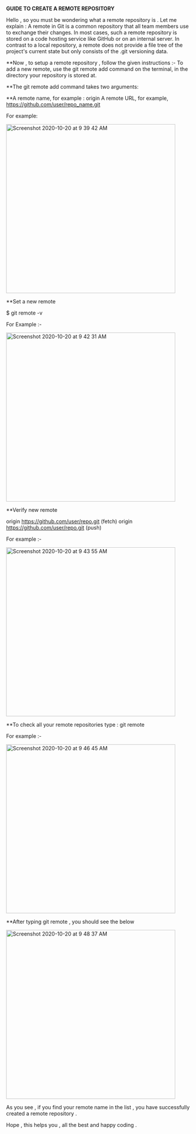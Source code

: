 **GUIDE TO CREATE A REMOTE REPOSITORY**

Hello , so you must be wondering what a remote repository is . Let me explain : A remote in Git is a common repository that all team members 
use to exchange their changes. In most cases, such a remote repository is stored on a code hosting service like GitHub or on an internal server.
In contrast to a local repository, a remote  does not provide a file tree of the project's current state but only consists of the .git versioning data.


**Now , to setup a remote repository , follow the given instructions :-
To add a new remote, use the git remote add command on the terminal, in the directory your repository is stored at.

**The git remote add command takes two arguments:

**A remote name, for example : origin
A remote URL, for example, https://github.com/user/repo_name.git

For example:

<img width="458" alt="Screenshot 2020-10-20 at 9 39 42 AM" src="https://user-images.githubusercontent.com/58665834/96539295-5be5c780-12b8-11eb-840e-ca54b6fdaf7f.png">


**Set a new remote

$ git remote -v

For Example :-

<img width="458" alt="Screenshot 2020-10-20 at 9 42 31 AM" src="https://user-images.githubusercontent.com/58665834/96539416-9bacaf00-12b8-11eb-8fa7-973fb738de4d.png">


**Verify new remote

 origin  https://github.com/user/repo.git (fetch)
 origin  https://github.com/user/repo.git (push)


For example :-


<img width="458" alt="Screenshot 2020-10-20 at 9 43 55 AM" src="https://user-images.githubusercontent.com/58665834/96539499-c8f95d00-12b8-11eb-9e0d-24a83d436631.png">


**To check all your remote repositories type : git remote 

For example :-


<img width="458" alt="Screenshot 2020-10-20 at 9 46 45 AM" src="https://user-images.githubusercontent.com/58665834/96539636-2d1c2100-12b9-11eb-9e42-d666d0c57ac4.png">


**After typing git remote , you should see the below 

<img width="458" alt="Screenshot 2020-10-20 at 9 48 37 AM" src="https://user-images.githubusercontent.com/58665834/96539750-6e143580-12b9-11eb-8ed0-74a2a55120e7.png">


As you see , if you find your remote name in the list , you have successfully created a remote repository .

Hope , this helps you , all the best and happy coding .
